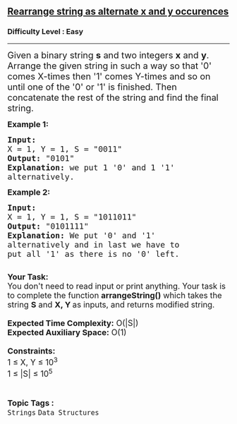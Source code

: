 <h2><a href="https://www.geeksforgeeks.org/problems/rearrange-string-as-alternate-x-and-y-occurences3835/1">Rearrange string as alternate x and y occurences</a></h2><h3>Difficulty Level : Easy</h3><hr><div class="problems_problem_content__Xm_eO"><p><span style="font-size: 20px;">Given a binary string <strong>s</strong> and two integers <strong>x</strong> and <strong>y</strong>. Arrange the given string in such a way so that '0' comes X-times then '1' comes Y-times and so on until one of the '0' or '1' is finished. Then concatenate the rest of the string and find the final string.</span></p>
<p><strong><span style="font-size: 18px;">Example 1:</span></strong></p>
<pre><span style="font-size: 18px;"><strong>Input:</strong>
X = 1, Y = 1, S = "0011"
<strong>Output: </strong>"0101"
<strong>Explanation:</strong> we put 1 '0' and 1 '1'
alternatively.
</span></pre>
<p><strong><span style="font-size: 18px;">Example 2:</span></strong></p>
<pre><span style="font-size: 18px;"><strong>Input:</strong>
X = 1, Y = 1, S = "1011011"
<strong>Output:</strong> "0101111"
<strong>Explanation:</strong> We put '0' and '1' 
alternatively and in last we have to
put all '1' as there is no '0' left.</span>
</pre>
<p><br><span style="font-size: 18px;"><strong>Your Task:&nbsp;&nbsp;</strong><br>You don't need to read input or print anything. Your task is to complete the function&nbsp;<strong>arrangeString()</strong>&nbsp;which takes the string <strong>S</strong> and <strong>X, Y&nbsp;</strong>as inputs, and returns modified string.<br><br><strong>Expected Time Complexity:</strong>&nbsp;O(|S|)<br><strong>Expected Auxiliary Space:</strong>&nbsp;O(1)<br><br><strong>Constraints:</strong><br>1 ≤ X, Y ≤ 10<sup>3</sup><br>1 ≤ |S| ≤ 10<sup>5</sup></span></p></div><br><p><span style=font-size:18px><strong>Topic Tags : </strong><br><code>Strings</code>&nbsp;<code>Data Structures</code>&nbsp;